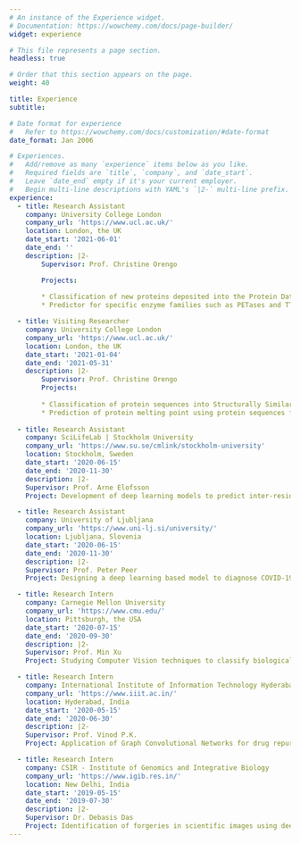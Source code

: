 ```yaml
---
# An instance of the Experience widget.
# Documentation: https://wowchemy.com/docs/page-builder/
widget: experience

# This file represents a page section.
headless: true

# Order that this section appears on the page.
weight: 40

title: Experience
subtitle:

# Date format for experience
#   Refer to https://wowchemy.com/docs/customization/#date-format
date_format: Jan 2006

# Experiences.
#   Add/remove as many `experience` items below as you like.
#   Required fields are `title`, `company`, and `date_start`.
#   Leave `date_end` empty if it's your current employer.
#   Begin multi-line descriptions with YAML's `|2-` multi-line prefix.
experience:
  - title: Research Assistant
    company: University College London
    company_url: 'https://www.ucl.ac.uk/'
    location: London, the UK
    date_start: '2021-06-01'
    date_end: ''
    description: |2-
        Supervisor: Prof. Christine Orengo

        Projects:
            
        * Classification of new proteins deposited into the Protein Data Bank into CATH superfamilies [In collaboration with Dr. Sameer Velankar's Lab, EMBL-EBI & Prof. Burkhard Rost's Lab, Technical University Munich]
        * Predictor for specific enzyme families such as PETases and TTS Enzymes [In collaboration with Prof. Janet Thornton's Lab, EMBL-EBI & Prof. Anne Osbourn's Lab, the John Innes Institute]

  - title: Visiting Researcher
    company: University College London
    company_url: 'https://www.ucl.ac.uk/'
    location: London, the UK
    date_start: '2021-01-04'
    date_end: '2021-05-31'
    description: |2-
        Supervisor: Prof. Christine Orengo
        Projects:
        
        * Classification of protein sequences into Structurally Similar Groups (SSGs) using the data from CATH v4.3.0 [In Collaboration with Prof. Burkhard Rost's Lab, Technical University Munich]
        * Prediction of protein melting point using protein sequences from the BRENDA database [In collaboration with Prof. Florian Hollfelder's Lab, Cambridge University]
        
  - title: Research Assistant
    company: SciLifeLab | Stockholm University
    company_url: 'https://www.su.se/cmlink/stockholm-university'
    location: Stockholm, Sweden
    date_start: '2020-06-15'
    date_end: '2020-11-30'
    description: |2-
    Supervisor: Prof. Arne Elofsson
    Project: Development of deep learning models to predict inter-residue distances in a protein using features extracted from the Multiple Sequence Alignment (MSA)

  - title: Research Assistant
    company: University of Ljubljana
    company_url: 'https://www.uni-lj.si/university/'
    location: Ljubljana, Slovenia
    date_start: '2020-06-15'
    date_end: '2020-11-30'
    description: |2-
    Supervisor: Prof. Peter Peer
    Project: Designing a deep learning based model to diagnose COVID-19 from Chest X-Ray (CXR) data 

  - title: Research Intern
    company: Carnegie Mellon University
    company_url: 'https://www.cmu.edu/'
    location: Pittsburgh, the USA
    date_start: '2020-07-15'
    date_end: '2020-09-30'
    description: |2-
    Supervisor: Prof. Min Xu
    Project: Studying Computer Vision techniques to classify biological molecules in a Cryo-ET tomogram

  - title: Research Intern
    company: International Institute of Information Technology Hyderabad
    company_url: 'https://www.iiit.ac.in/'
    location: Hyderabad, India
    date_start: '2020-05-15'
    date_end: '2020-06-30'
    description: |2-
    Supervisor: Prof. Vinod P.K.
    Project: Application of Graph Convolutional Networks for drug repurposing

  - title: Research Intern
    company: CSIR - Institute of Genomics and Integrative Biology
    company_url: 'https://www.igib.res.in/'
    location: New Delhi, India
    date_start: '2019-05-15'
    date_end: '2019-07-30'
    description: |2-
    Supervisor: Dr. Debasis Das
    Project: Identification of forgeries in scientific images using deep learning techniques
---
```

